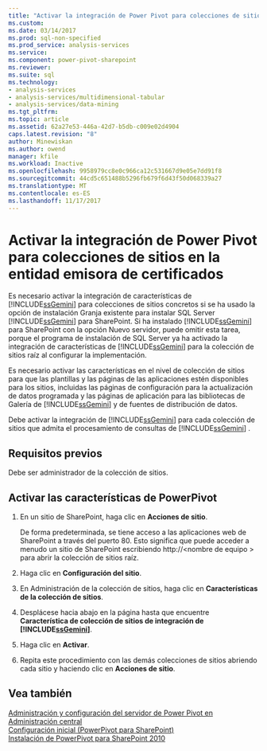 ```yaml
---
title: "Activar la integración de Power Pivot para colecciones de sitios en la entidad emisora de certificados | Documentos de Microsoft"
ms.custom: 
ms.date: 03/14/2017
ms.prod: sql-non-specified
ms.prod_service: analysis-services
ms.service: 
ms.component: power-pivot-sharepoint
ms.reviewer: 
ms.suite: sql
ms.technology:
- analysis-services
- analysis-services/multidimensional-tabular
- analysis-services/data-mining
ms.tgt_pltfrm: 
ms.topic: article
ms.assetid: 62a27e53-446a-42d7-b5db-c009e02d4904
caps.latest.revision: "8"
author: Minewiskan
ms.author: owend
manager: kfile
ms.workload: Inactive
ms.openlocfilehash: 9958979cc8e0c966ca12c531667d9e05e7dd91f8
ms.sourcegitcommit: 44cd5c651488b5296fb679f6d43f50d068339a27
ms.translationtype: MT
ms.contentlocale: es-ES
ms.lasthandoff: 11/17/2017
---
```

# <a name="activate-power-pivot-integration-for-site-collections-in-ca"></a>Activar la integración de Power Pivot para colecciones de sitios en la entidad emisora de certificados
  Es necesario activar la integración de características de [!INCLUDE[ssGemini](../../includes/ssgemini-md.md)] para colecciones de sitios concretos si se ha usado la opción de instalación Granja existente para instalar SQL Server [!INCLUDE[ssGemini](../../includes/ssgemini-md.md)] para SharePoint. Si ha instalado [!INCLUDE[ssGemini](../../includes/ssgemini-md.md)] para SharePoint con la opción Nuevo servidor, puede omitir esta tarea, porque el programa de instalación de SQL Server ya ha activado la integración de características de [!INCLUDE[ssGemini](../../includes/ssgemini-md.md)] para la colección de sitios raíz al configurar la implementación.  
  
 Es necesario activar las características en el nivel de colección de sitios para que las plantillas y las páginas de las aplicaciones estén disponibles para los sitios, incluidas las páginas de configuración para la actualización de datos programada y las páginas de aplicación para las bibliotecas de Galería de [!INCLUDE[ssGemini](../../includes/ssgemini-md.md)] y de fuentes de distribución de datos.  
  
 Debe activar la integración de [!INCLUDE[ssGemini](../../includes/ssgemini-md.md)] para cada colección de sitios que admita el procesamiento de consultas de [!INCLUDE[ssGemini](../../includes/ssgemini-md.md)] .  
  
## <a name="prerequisites"></a>Requisitos previos  
 Debe ser administrador de la colección de sitios.  
  
## <a name="activate-power-pivot-features"></a>Activar las características de PowerPivot  
  
1.  En un sitio de SharePoint, haga clic en **Acciones de sitio**.  
  
     De forma predeterminada, se tiene acceso a las aplicaciones web de SharePoint a través del puerto 80. Esto significa que puede acceder a menudo un sitio de SharePoint escribiendo http://\<nombre de equipo > para abrir la colección de sitios raíz.  
  
2.  Haga clic en **Configuración del sitio**.  
  
3.  En Administración de la colección de sitios, haga clic en **Características de la colección de sitios**.  
  
4.  Desplácese hacia abajo en la página hasta que encuentre **Característica de colección de sitios de integración de [!INCLUDE[ssGemini](../../includes/ssgemini-md.md)]**.  
  
5.  Haga clic en **Activar**.  
  
6.  Repita este procedimiento con las demás colecciones de sitios abriendo cada sitio y haciendo clic en **Acciones de sitio**.  
  
## <a name="see-also"></a>Vea también  
 [Administración y configuración del servidor de Power Pivot en Administración central](../../analysis-services/power-pivot-sharepoint/power-pivot-server-administration-and-configuration-in-central-administration.md)   
 [Configuración inicial (PowerPivot para SharePoint)](http://msdn.microsoft.com/en-us/3a0ec2eb-017a-40db-b8d4-8aa8f4cdc146)   
 [Instalación de PowerPivot para SharePoint 2010](http://msdn.microsoft.com/en-us/8d47dde7-c941-4280-a934-e2fe3f9a938f)  
  
  
